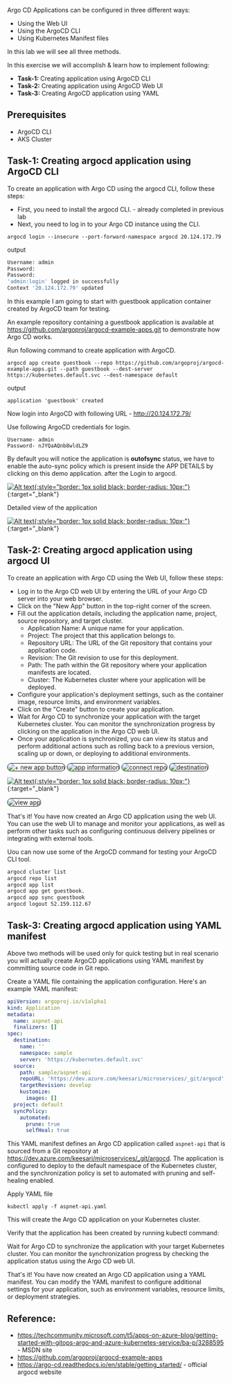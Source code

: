Argo CD Applications can be configured in three different ways: 

- Using the Web UI
- Using the ArgoCD CLI
- Using Kubernetes Manifest files
 
In this lab we will see all three methods.

In this exercise we will accomplish & learn how to implement following:

- **Task-1:** Creating application using ArgoCD CLI
- **Task-2:** Creating application using ArgoCD Web UI
- **Task-3:** Creating ArgoCD application using YAML


## Prerequisites
- ArgoCD CLI
- AKS Cluster
 


## Task-1: Creating argocd application using ArgoCD CLI

To create an application with Argo CD using the argocd CLI, follow these steps:

- First, you need to install the argocd CLI. - already completed in previous lab
- Next, you need to log in to your Argo CD instance using the CLI.
```
argocd login --insecure --port-forward-namespace argocd 20.124.172.79
```
output
``` sh
Username: admin
Password: 
Password: 
'admin:login' logged in successfully
Context '20.124.172.79' updated
```


In this example I am going to start with guestbook application container created by ArgoCD team for testing.

An example repository containing a guestbook application is available at <https://github.com/argoproj/argocd-example-apps.git> to demonstrate how Argo CD works.

Run following command to create application with ArgoCD.

```
argocd app create guestbook --repo https://github.com/argoproj/argocd-example-apps.git --path guestbook --dest-server https://kubernetes.default.svc --dest-namespace default
```
output 
```
application 'guestbook' created
```
Now login into ArgoCD with following URL - <http://20.124.172.79/>

Use following ArgoCD credentials for login.

```
Username- admin
Password- nJYQaAQnb8wldLZ9
```
By default you will notice the application is **outofsync** status, we have to enable the auto-sync policy which is present inside the APP DETAILS by clicking on this demo application. after the Login to argocd.

[![Alt text](images/image-7.jpg){:style="border: 1px solid black; border-radius: 10px;"}](images/image-7.jpg){:target="_blank"}

Detailed view of the application 

[![Alt text](images/image-8.jpg){:style="border: 1px solid black; border-radius: 10px;"}](images/image-8.jpg){:target="_blank"}

## Task-2: Creating argocd application using argocd UI

To create an application with Argo CD using the Web UI, follow these steps:

- Log in to the Argo CD web UI by entering the URL of your Argo CD server into your web browser.
- Click on the "New App" button in the top-right corner of the screen.
- Fill out the application details, including the application name, project, source repository, and target cluster. 
    - Application Name: A unique name for your application.
    - Project: The project that this application belongs to.
    - Repository URL: The URL of the Git repository that contains your application code.
    - Revision: The Git revision to use for this deployment.
    - Path: The path within the Git repository where your application manifests are located.
    - Cluster: The Kubernetes cluster where your application will be deployed.
- Configure your application's deployment settings, such as the container image, resource limits, and environment variables.
- Click on the "Create" button to create your application.
- Wait for Argo CD to synchronize your application with the target Kubernetes cluster. You can monitor the synchronization progress by clicking on the application in the Argo CD web UI.
- Once your application is synchronized, you can view its status and perform additional actions such as rolling back to a previous version, scaling up or down, or deploying to additional environments.
  
<IMG  src="https://argo-cd.readthedocs.io/en/stable/assets/new-app.png" style="border: 1px solid black; border-radius: 10px;" alt="+ new app button"/>
<IMG  src="https://argo-cd.readthedocs.io/en/stable/assets/app-ui-information.png" style="border: 1px solid black; border-radius: 10px;" alt="app information"/>
<IMG  src="https://argo-cd.readthedocs.io/en/stable/assets/connect-repo.png" style="border: 1px solid black; border-radius: 10px;" alt="connect repo"/>
<IMG  src="https://argo-cd.readthedocs.io/en/stable/assets/destination.png" style="border: 1px solid black; border-radius: 10px;" alt="destination"/>

[![Alt text](images/image-9.jpg){:style="border: 1px solid black; border-radius: 10px;"}](images/image-9.jpg){:target="_blank"}

<IMG  src="https://argo-cd.readthedocs.io/en/stable/assets/guestbook-tree.png"  alt="view app" style="border: 1px solid black; border-radius: 10px;"/>


That's it! You have now created an Argo CD application using the web UI. You can use the web UI to manage and monitor your applications, as well as perform other tasks such as configuring continuous delivery pipelines or integrating with external tools.

Uou can now use some of the ArgoCD command for testing your ArgoCD CLI tool.

``` sh
argocd cluster list
argocd repo list
argocd app list
argocd app get guestbook.
argocd app sync guestbook
argocd logout 52.159.112.67
```

## Task-3: Creating argocd application using YAML manifest

Above two methods will be used only for quick testing but in real scenario you will actually create ArgoCD applications using YAML manifest by committing source code in Git repo.

<!-- https://opensource.com/article/21/7/automating-argo-cd - excellent article -->

Create a YAML file containing the application configuration. Here's an example YAML manifest:

``` yaml title="aspnet-api.yaml"
apiVersion: argoproj.io/v1alpha1
kind: Application
metadata:
  name: aspnet-api
  finalizers: []
spec:
  destination:
    name: ''
    namespace: sample
    server: 'https://kubernetes.default.svc'
  source:
    path: sample/aspnet-api
    repoURL: 'https://dev.azure.com/keesari/microservices/_git/argocd'
    targetRevision: develop
    kustomize:
      images: []
  project: default
  syncPolicy:
    automated:
      prune: true
      selfHeal: true
```

This YAML manifest defines an Argo CD application called `aspnet-api` that is sourced from a Git repository at <https://dev.azure.com/keesari/microservices/_git/argocd>. The application is configured to deploy to the default namespace of the Kubernetes cluster, and the synchronization policy is set to automated with pruning and self-healing enabled.

Apply YAML file

```
kubectl apply -f aspnet-api.yaml
```
This will create the Argo CD application on your Kubernetes cluster.

Verify that the application has been created by running kubectl command:

Wait for Argo CD to synchronize the application with your target Kubernetes cluster. You can monitor the synchronization progress by checking the application status using the Argo CD web UI.

That's it! You have now created an Argo CD application using a YAML manifest. You can modify the YAML manifest to configure additional settings for your application, such as environment variables, resource limits, or deployment strategies.

## Reference:

- <https://techcommunity.microsoft.com/t5/apps-on-azure-blog/getting-started-with-gitops-argo-and-azure-kubernetes-service/ba-p/3288595> - MSDN site
- <https://github.com/argoproj/argocd-example-apps>
- <https://argo-cd.readthedocs.io/en/stable/getting_started/> - official argocd website
<!-- - <https://blog.knoldus.com/how-to-create-applications-in-argocd/> -->

